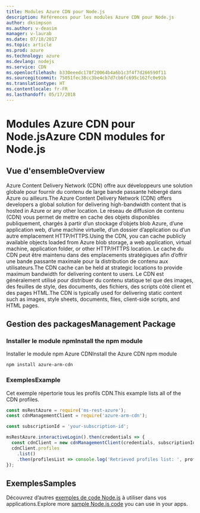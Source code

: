 ```yaml
---
title: Modules Azure CDN pour Node.js
description: Références pour les modules Azure CDN pour Node.js
author: dksimpson
ms.author: v-deasim
manager: v-laurab
ms.date: 07/18/2017
ms.topic: article
ms.prod: azure
ms.technology: azure
ms.devlang: nodejs
ms.service: CDN
ms.openlocfilehash: b330eeedc178f20064b4a6b1c3f4f7d266590f11
ms.sourcegitcommit: 75051fec38cc3be4cb7d7cb6fc695c162fc0e91b
ms.translationtype: HT
ms.contentlocale: fr-FR
ms.lasthandoff: 05/17/2018
---
```

# <a name="azure-cdn-modules-for-nodejs"></a><span data-ttu-id="2b055-103">Modules Azure CDN pour Node.js</span><span class="sxs-lookup"><span data-stu-id="2b055-103">Azure CDN modules for Node.js</span></span>

## <a name="overview"></a><span data-ttu-id="2b055-104">Vue d'ensemble</span><span class="sxs-lookup"><span data-stu-id="2b055-104">Overview</span></span>

<span data-ttu-id="2b055-105">Azure Content Delivery Network (CDN) offre aux développeurs une solution globale pour fournir du contenu de large bande passante hébergé dans Azure ou ailleurs.</span><span class="sxs-lookup"><span data-stu-id="2b055-105">The Azure Content Delivery Network (CDN) offers developers a global solution for delivering high-bandwidth content that is hosted in Azure or any other location.</span></span> <span data-ttu-id="2b055-106">Le réseau de diffusion de contenu (CDN) vous permet de mettre en cache des objets disponibles publiquement, chargés à partir d’un stockage d’objets blob Azure, d’une application web, d’une machine virtuelle, d’un dossier d’application ou d’un autre emplacement HTTP/HTTPS.</span><span class="sxs-lookup"><span data-stu-id="2b055-106">Using the CDN, you can cache publicly available objects loaded from Azure blob storage, a web application, virtual machine, application folder, or other HTTP/HTTPS location.</span></span> <span data-ttu-id="2b055-107">Le cache du CDN peut être maintenu dans des emplacements stratégiques afin d’offrir une bande passante maximale pour la distribution de contenu aux utilisateurs.</span><span class="sxs-lookup"><span data-stu-id="2b055-107">The CDN cache can be held at strategic locations to provide maximum bandwidth for delivering content to users.</span></span> <span data-ttu-id="2b055-108">Le CDN est généralement utilisé pour distribuer du contenu statique tel que des images, des feuilles de style, des documents, des fichiers, des scripts côté client et des pages HTML.</span><span class="sxs-lookup"><span data-stu-id="2b055-108">The CDN is typically used for delivering static content such as images, style sheets, documents, files, client-side scripts, and HTML pages.</span></span>

## <a name="management-package"></a><span data-ttu-id="2b055-109">Gestion des packages</span><span class="sxs-lookup"><span data-stu-id="2b055-109">Management Package</span></span>

### <a name="install-the-npm-module"></a><span data-ttu-id="2b055-110">Installer le module npm</span><span class="sxs-lookup"><span data-stu-id="2b055-110">Install the npm module</span></span>

<span data-ttu-id="2b055-111">Installer le module npm Azure CDN</span><span class="sxs-lookup"><span data-stu-id="2b055-111">Install the Azure CDN npm module</span></span>

```bash
npm install azure-arm-cdn
```

### <a name="example"></a><span data-ttu-id="2b055-112">Exemples</span><span class="sxs-lookup"><span data-stu-id="2b055-112">Example</span></span>

<span data-ttu-id="2b055-113">Cet exemple répertorie tous les profils CDN.</span><span class="sxs-lookup"><span data-stu-id="2b055-113">This example lists all of the CDN profiles.</span></span>

```javascript
const msRestAzure = require('ms-rest-azure');
const cdnManagementClient = require('azure-arm-cdn');

const subscriptionId = 'your-subscription-id';

msRestAzure.interactiveLogin().then(credentials => {
  const cdnClient = new cdnManagementClient(credentials, subscriptionId);
  cdnClient.profiles
    .list()
    .then(profilesList => console.log('Retrieved profiles list: ', profilesList));
});
```

## <a name="samples"></a><span data-ttu-id="2b055-114">Exemples</span><span class="sxs-lookup"><span data-stu-id="2b055-114">Samples</span></span>

<span data-ttu-id="2b055-115">Découvrez d’autres [exemples de code Node.js](https://azure.microsoft.com/resources/samples/?platform=nodejs) à utiliser dans vos applications.</span><span class="sxs-lookup"><span data-stu-id="2b055-115">Explore more [sample Node.js code](https://azure.microsoft.com/resources/samples/?platform=nodejs) you can use in your apps.</span></span>
